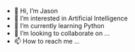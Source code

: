 - 👋 Hi, I’m Jason
- 👀 I’m interested in Artificial Intelligence
- 🌱 I’m currently learning Python
- 💞️ I’m looking to collaborate on ...
- 📫 How to reach me ...

<!---
zjason25/zjason25 is a ✨ special ✨ repository because its `README.md` (this file) appears on your GitHub profile.
You can click the Preview link to take a look at your changes.
--->
